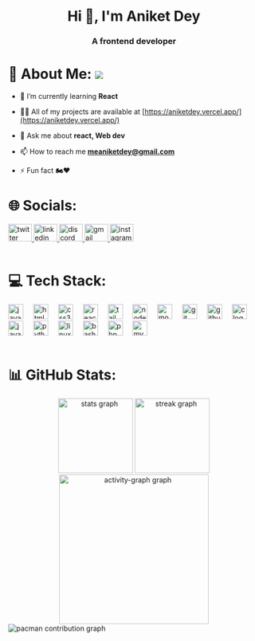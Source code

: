 <h1 align="center">Hi 👋, I'm Aniket Dey</h1>
<h3 align="center">A frontend developer</h3>

# 💫 About Me: <img src="https://visitor-badge.laobi.icu/badge?page_id=AniketDey06.AniketDey06&"/>

- 🌱 I’m currently learning **React**

- 👨‍💻 All of my projects are available at [https://aniketdey.vercel.app/](https://aniketdey.vercel.app/)

- 💬 Ask me about **react, Web dev**

- 📫 How to reach me **meaniketdey@gmail.com**

- ⚡ Fun fact **🏍️❤️**

# 🌐 Socials:

<!-- <p align="left">
<a href="https://twitter.com/aniketdey_" target="blank"><img align="center" src="https://raw.githubusercontent.com/rahuldkjain/github-profile-readme-generator/master/src/images/icons/Social/twitter.svg" alt="aniketdey_" height="30" width="40" /></a>
<a href="https://linkedin.com/in/aniketdey~" target="blank"><img align="center" src="https://raw.githubusercontent.com/rahuldkjain/github-profile-readme-generator/master/src/images/icons/Social/linked-in-alt.svg" alt="aniketdey~" height="30" width="40" /></a>
<a href="https://fb.com/aniket.dey.3998263" target="blank"><img align="center" src="https://raw.githubusercontent.com/rahuldkjain/github-profile-readme-generator/master/src/images/icons/Social/facebook.svg" alt="aniket.dey.3998263" height="30" width="40" /></a>
<a href="https://instagram.com/aniket_dey_" target="blank"><img align="center" src="https://raw.githubusercontent.com/rahuldkjain/github-profile-readme-generator/master/src/images/icons/Social/instagram.svg" alt="aniket_dey_" height="30" width="40" /></a>
<a href="https://auth.geeksforgeeks.org/user/meanike03ph" target="blank"><img align="center" src="https://raw.githubusercontent.com/rahuldkjain/github-profile-readme-generator/master/src/images/icons/Social/geeks-for-geeks.svg" alt="meanike03ph" height="30" width="40" /></a>
<a href="https://discord.gg/aniketdey." target="blank"><img align="center" src="https://raw.githubusercontent.com/rahuldkjain/github-profile-readme-generator/master/src/images/icons/Social/discord.svg" alt="aniketdey." height="30" width="40" /></a>
</p> -->

<div align="left">
  <a href="https://x.com/AniketDey_" target="_blank">
    <img src="https://raw.githubusercontent.com/maurodesouza/profile-readme-generator/master/src/assets/icons/social/twitter/default.svg" width="47" height="35" alt="twitter logo"  />
  </a>
  <a href="https://linkedin.com/in/aniket-dey-/" target="_blank">
    <img src="https://raw.githubusercontent.com/maurodesouza/profile-readme-generator/master/src/assets/icons/social/linkedin/default.svg" width="47" height="35" alt="linkedin logo"  />
  </a>
  <a href="http://discordapp.com/users/487122946532311041" target="_blank">
    <img src="https://raw.githubusercontent.com/maurodesouza/profile-readme-generator/master/src/assets/icons/social/discord/default.svg" width="47" height="35" alt="discord logo"  />
  </a>
  <a href="https://mail.google.com/mail/u/0/?fs=1&tf=cm&source=mailto&to=meaniketdey@gmail.com" target="_blank">
    <img src="https://raw.githubusercontent.com/maurodesouza/profile-readme-generator/master/src/assets/icons/social/gmail/default.svg" width="47" height="35" alt="gmail logo"  />
  </a>
  <a href="https://instagram.com/aniket_dey_" target="_blank">
    <img src="https://raw.githubusercontent.com/maurodesouza/profile-readme-generator/master/src/assets/icons/social/instagram/default.svg" width="47" height="35" alt="instagram logo"  />
  </a>
</div>
<br>

# 💻 Tech Stack:

<div align="left">
  <img src="https://cdn.jsdelivr.net/gh/devicons/devicon/icons/javascript/javascript-plain.svg" height="30" alt="javascript logo"  />
  <img width="12" />
  <img src="https://cdn.jsdelivr.net/gh/devicons/devicon/icons/html5/html5-original.svg" height="30" alt="html5 logo"  />
  <img width="12" />
  <img src="https://cdn.jsdelivr.net/gh/devicons/devicon/icons/css3/css3-original.svg" height="30" alt="css3 logo"  />
  <img width="12" />
  <img src="https://cdn.jsdelivr.net/gh/devicons/devicon/icons/react/react-original.svg" height="30" alt="react logo"  />
  <img width="12" />
  <!-- <img src="https://cdn.jsdelivr.net/gh/devicons/devicon/icons/typescript/typescript-original.svg" height="30" alt="typescript logo"  />
  <img width="12" /> -->
  <img src="https://cdn.simpleicons.org/tailwindcss/06B6D4" height="30" alt="tailwindcss logo"  />
  <img width="12" />
  <img src="https://skillicons.dev/icons?i=nodejs" height="30" alt="nodejs logo"  />
  <img width="12" />
  <img src="https://cdn.jsdelivr.net/gh/devicons/devicon/icons/mongodb/mongodb-original.svg" height="30" alt="mongodb logo"  />
  <img width="12" />
  <img src="https://cdn.jsdelivr.net/gh/devicons/devicon/icons/git/git-original.svg" height="30" alt="git logo"  />
  <img width="12" />
  <img src="https://skillicons.dev/icons?i=github" height="30" alt="github logo"  />
  <img width="12" />
  <img src="https://cdn.jsdelivr.net/gh/devicons/devicon/icons/c/c-original.svg" height="30" alt="c logo"  />
  <img width="12" />
  <img src="https://cdn.jsdelivr.net/gh/devicons/devicon/icons/java/java-original.svg" height="30" alt="java logo"  />
  <img width="12" />
  <img src="https://cdn.jsdelivr.net/gh/devicons/devicon/icons/python/python-original.svg" height="30" alt="python logo"  />
  <img width="12" />
  <img src="https://cdn.jsdelivr.net/gh/devicons/devicon/icons/linux/linux-original.svg" height="30" alt="linux logo"  />
  <img width="12" />
  <img src="https://skillicons.dev/icons?i=bash" height="30" alt="bash logo"  />
  <img width="12" />
  <img src="https://cdn.jsdelivr.net/gh/devicons/devicon/icons/php/php-original.svg" height="30" alt="php logo"  />
  <img width="12" />
  <img src="https://cdn.jsdelivr.net/gh/devicons/devicon/icons/mysql/mysql-original.svg" height="30" alt="mysql logo"  />
</div>
<br>

# 📊 GitHub Stats:

<div align="center">
  <img src="https://github-readme-stats.vercel.app/api?username=AniketDey06&hide_title=false&hide_rank=false&show_icons=true&include_all_commits=true&count_private=true&disable_animations=false&theme=dark&locale=en&hide_border=true&order=1" height="150" alt="stats graph"  />
  <img src="https://streak-stats.demolab.com?user=AniketDey06&locale=en&mode=daily&theme=dark&hide_border=true&border_radius=5&order=3" height="150" alt="streak graph"  />
  <img src="https://github-readme-activity-graph.vercel.app/graph?username=AniketDey06&radius=16&theme=react&area=true&order=5&hide_title=false&hide_border=true&bg_color=black" height="300" alt="activity-graph graph"  />
</div>

<picture>
  <source media="(prefers-color-scheme: dark)" srcset="https://raw.githubusercontent.com/AniketDey06/AniketDey06/output/pacman-contribution-graph-dark.svg">
  <source media="(prefers-color-scheme: light)" srcset="https://raw.githubusercontent.com/AniketDey06/AniketDey06/output/pacman-contribution-graph.svg">
  <img alt="pacman contribution graph" src="https://raw.githubusercontent.com/AniketDey06/AniketDey06/output/pacman-contribution-graph.svg">
</picture>
